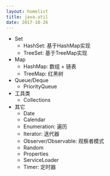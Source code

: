 ```yaml
---
layout: homelist
title: java.util
date: 2017-10-26
---
```


* Set
    * HashSet: 基于HashMap实现
    * TreeSet: 基于TreeMap实现
* Map
    * HashMap: 数组 + 链表
    * TreeMap: 红黑树
* Queue/Deque
    * PriorityQueue
* 工具类
    * Collections
* 其它
    * Date
    * Calendar
    * Enumeration: 遍历
    * Iterator: 迭代器
    * Observer/Observable: 观察者模式
    * Random
    * Properties
    * ServiceLoader
    * Timer: 定时器

